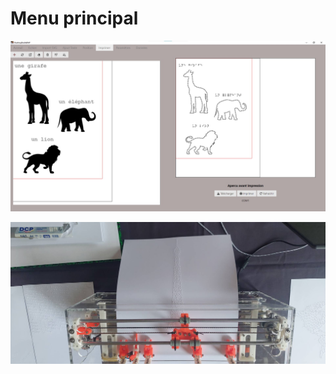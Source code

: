 # Menu principal



![Une capture d'écran de DesktopBrailleRAP](IMG/screenshot1.jpg) 


![Une BrailleRAP qui embosse un document](./IMG/brap_printing.jpg) 